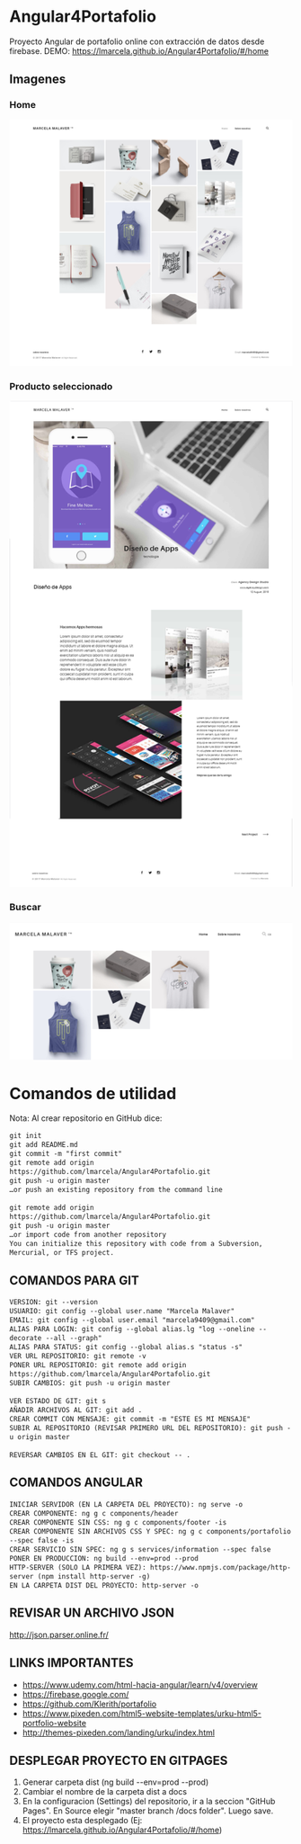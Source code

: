 # Angular4Portafolio
Proyecto Angular de portafolio online con extracción de datos desde firebase. DEMO: https://lmarcela.github.io/Angular4Portafolio/#/home

## Imagenes

### Home
![Home](https://github.com/lmarcela/Angular4Portafolio/blob/master/src/assets/img/readme/1.png)


### Producto seleccionado
![Producto seleccionado](https://github.com/lmarcela/Angular4Portafolio/blob/master/src/assets/img/readme/2.png)

### Buscar
![Buscar](https://github.com/lmarcela/Angular4Portafolio/blob/master/src/assets/img/readme/5.png)

# Comandos de utilidad

Nota: Al crear repositorio en GitHub dice:  

    git init
	git add README.md
	git commit -m "first commit"
	git remote add origin https://github.com/lmarcela/Angular4Portafolio.git
	git push -u origin master
	…or push an existing repository from the command line

	git remote add origin https://github.com/lmarcela/Angular4Portafolio.git
	git push -u origin master
	…or import code from another repository
	You can initialize this repository with code from a Subversion, Mercurial, or TFS project.

## COMANDOS PARA GIT

    VERSION: git --version
    USUARIO: git config --global user.name "Marcela Malaver"
    EMAIL: git config --global user.email "marcela9409@gmail.com"
    ALIAS PARA LOGIN: git config --global alias.lg "log --oneline --decorate --all --graph"
    ALIAS PARA STATUS: git config --global alias.s "status -s"
    VER URL REPOSITORIO: git remote -v
    PONER URL REPOSITORIO: git remote add origin https://github.com/lmarcela/Angular4Portafolio.git
    SUBIR CAMBIOS: git push -u origin master

    VER ESTADO DE GIT: git s
    AÑADIR ARCHIVOS AL GIT: git add .
    CREAR COMMIT CON MENSAJE: git commit -m "ESTE ES MI MENSAJE"
    SUBIR AL REPOSITORIO (REVISAR PRIMERO URL DEL REPOSITORIO): git push -u origin master

	REVERSAR CAMBIOS EN EL GIT: git checkout -- .

## COMANDOS ANGULAR

    INICIAR SERVIDOR (EN LA CARPETA DEL PROYECTO): ng serve -o
    CREAR COMPONENTE: ng g c components/header
    CREAR COMPONENTE SIN CSS: ng g c components/footer -is
    CREAR COMPONENTE SIN ARCHIVOS CSS Y SPEC: ng g c components/portafolio --spec false -is
    CREAR SERVICIO SIN SPEC: ng g s services/information --spec false 
    PONER EN PRODUCCION: ng build --env=prod --prod
    HTTP-SERVER (SOLO LA PRIMERA VEZ): https://www.npmjs.com/package/http-server (npm install http-server -g)
    EN LA CARPETA DIST DEL PROYECTO: http-server -o 

## REVISAR UN ARCHIVO JSON
http://json.parser.online.fr/

## LINKS IMPORTANTES
- https://www.udemy.com/html-hacia-angular/learn/v4/overview
- https://firebase.google.com/
- https://github.com/Klerith/portafolio
- https://www.pixeden.com/html5-website-templates/urku-html5-portfolio-website
- http://themes-pixeden.com/landing/urku/index.html

## DESPLEGAR PROYECTO EN GITPAGES
1. Generar carpeta dist (ng build --env=prod --prod)
2. Cambiar el nombre de la carpeta dist a docs
3. En la configuracion (Settings) del repositorio, ir a la seccion "GitHub Pages". En Source elegir "master branch /docs folder". Luego save.
4. El proyecto esta desplegado (Ej: https://lmarcela.github.io/Angular4Portafolio/#/home)

